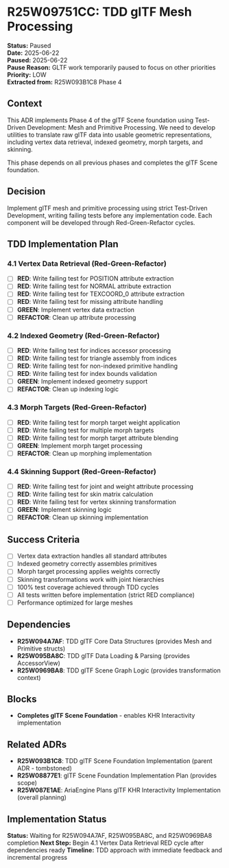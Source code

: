 # R25W09751CC: TDD glTF Mesh Processing

<!-- @adr_serial R25W09751CC -->

**Status:** Paused  
**Date:** 2025-06-22  
**Paused:** 2025-06-22  
**Pause Reason:** GLTF work temporarily paused to focus on other priorities  
**Priority:** LOW  
**Extracted from:** R25W093B1C8 Phase 4

## Context

This ADR implements Phase 4 of the glTF Scene foundation using Test-Driven Development: Mesh and Primitive Processing. We need to develop utilities to translate raw glTF data into usable geometric representations, including vertex data retrieval, indexed geometry, morph targets, and skinning.

This phase depends on all previous phases and completes the glTF Scene foundation.

## Decision

Implement glTF mesh and primitive processing using strict Test-Driven Development, writing failing tests before any implementation code. Each component will be developed through Red-Green-Refactor cycles.

## TDD Implementation Plan

### 4.1 Vertex Data Retrieval (Red-Green-Refactor)

- [ ] **RED**: Write failing test for POSITION attribute extraction
- [ ] **RED**: Write failing test for NORMAL attribute extraction
- [ ] **RED**: Write failing test for TEXCOORD_0 attribute extraction
- [ ] **RED**: Write failing test for missing attribute handling
- [ ] **GREEN**: Implement vertex data extraction
- [ ] **REFACTOR**: Clean up attribute processing

### 4.2 Indexed Geometry (Red-Green-Refactor)

- [ ] **RED**: Write failing test for indices accessor processing
- [ ] **RED**: Write failing test for triangle assembly from indices
- [ ] **RED**: Write failing test for non-indexed primitive handling
- [ ] **RED**: Write failing test for index bounds validation
- [ ] **GREEN**: Implement indexed geometry support
- [ ] **REFACTOR**: Clean up indexing logic

### 4.3 Morph Targets (Red-Green-Refactor)

- [ ] **RED**: Write failing test for morph target weight application
- [ ] **RED**: Write failing test for multiple morph targets
- [ ] **RED**: Write failing test for morph target attribute blending
- [ ] **GREEN**: Implement morph target processing
- [ ] **REFACTOR**: Clean up morphing implementation

### 4.4 Skinning Support (Red-Green-Refactor)

- [ ] **RED**: Write failing test for joint and weight attribute processing
- [ ] **RED**: Write failing test for skin matrix calculation
- [ ] **RED**: Write failing test for vertex skinning transformation
- [ ] **GREEN**: Implement skinning logic
- [ ] **REFACTOR**: Clean up skinning implementation

## Success Criteria

- [ ] Vertex data extraction handles all standard attributes
- [ ] Indexed geometry correctly assembles primitives
- [ ] Morph target processing applies weights correctly
- [ ] Skinning transformations work with joint hierarchies
- [ ] 100% test coverage achieved through TDD cycles
- [ ] All tests written before implementation (strict RED compliance)
- [ ] Performance optimized for large meshes

## Dependencies

- **R25W094A7AF**: TDD glTF Core Data Structures (provides Mesh and Primitive structs)
- **R25W095BA8C**: TDD glTF Data Loading & Parsing (provides AccessorView)
- **R25W0969BA8**: TDD glTF Scene Graph Logic (provides transformation context)

## Blocks

- **Completes glTF Scene Foundation** - enables KHR Interactivity implementation

## Related ADRs

- **R25W093B1C8**: TDD glTF Scene Foundation Implementation (parent ADR - tombstoned)
- **R25W08877E1**: glTF Scene Foundation Implementation Plan (provides scope)
- **R25W087E1AE**: AriaEngine Plans glTF KHR Interactivity Implementation (overall planning)

## Implementation Status

**Status:** Waiting for R25W094A7AF, R25W095BA8C, and R25W0969BA8 completion
**Next Step:** Begin 4.1 Vertex Data Retrieval RED cycle after dependencies ready
**Timeline:** TDD approach with immediate feedback and incremental progress
